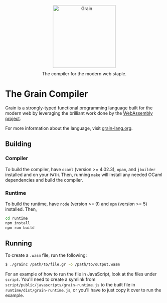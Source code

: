 <div align="center">
    <a href="https://grain-lang.org/">
        <img src="https://raw.githubusercontent.com/grain-lang/grain/master/grain-logo-large.png" alt="Grain" height="200" />
    </a>
</div>

<div align="center" style="padding-top: 10px">
    The compiler for the modern web staple.
</div>

# The Grain Compiler

Grain is a strongly-typed functional programming language built for the modern web by leveraging the brilliant work done by the [WebAssembly project](http://webassembly.org/).

For more information about the language, visit [grain-lang.org](https://grain-lang.org/).

## Building

### Compiler

To build the compiler, have `ocaml` (version >= 4.02.3), `opam`, and `jbuilder` installed
and on your `PATH`.
Then, running `make` will install any needed OCaml dependencies and build the
compiler.

### Runtime

To build the runtime, have `node` (version >= 9) and `npm` (version >= 5) installed. Then,

```sh
cd runtime
npm install
npm run build
```

## Running

To create a `.wasm` file, run the following:

```sh
$ ./grainc /path/to/file.gr -o /path/to/output.wasm
```

For an example of how to run the file in JavaScript, look at the
files under `script`.
You'll need to create a symlink from `script/public/javascripts/grain-runtime.js` to the built file in `runtime/dist/grain-runtime.js`, or you'll have to just copy it over to run the example.

[philip]: https://github.com/belph
[oscar]: http://github.com/ospencer
[wasm]: http://webassembly.org/
